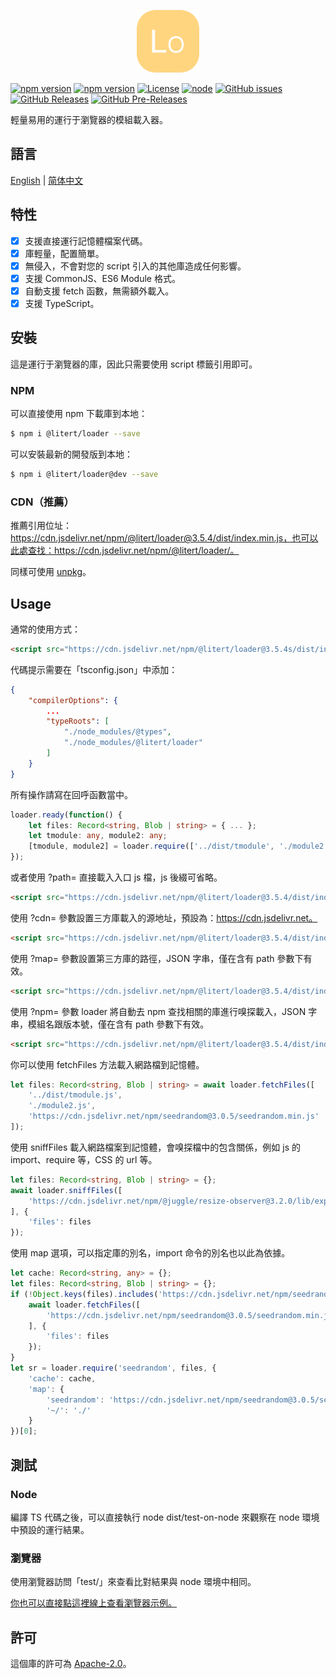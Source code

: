 <p align="center"><img src="./icon.svg" width="100" height="100" alt="Loader"></p>

[![npm version](https://img.shields.io/npm/v/@litert/loader.svg?colorB=brightgreen)](https://www.npmjs.com/package/@litert/loader "Stable Version")
[![npm version](https://img.shields.io/npm/v/@litert/loader/dev.svg)](https://www.npmjs.com/package/@litert/loader "Development Version")
[![License](https://img.shields.io/github/license/litert/loader.js.svg)](https://github.com/litert/loader.js/blob/master/LICENSE)
[![node](https://img.shields.io/node/v/@litert/loader.svg?colorB=brightgreen)](https://nodejs.org/dist/latest-v12.x/)
[![GitHub issues](https://img.shields.io/github/issues/litert/loader.js.svg)](https://github.com/litert/loader.js/issues)
[![GitHub Releases](https://img.shields.io/github/release/litert/loader.js.svg)](https://github.com/litert/loader.js/releases "Stable Release")
[![GitHub Pre-Releases](https://img.shields.io/github/release/litert/loader.js/all.svg)](https://github.com/litert/loader.js/releases "Pre-Release")

輕量易用的運行于瀏覽器的模組載入器。

## 語言

[English](../README.md) | [简体中文](README.sc.md)

## 特性

- [x] 支援直接運行記憶體檔案代碼。  
- [x] 庫輕量，配置簡單。  
- [x] 無侵入，不會對您的 script 引入的其他庫造成任何影響。  
- [x] 支援 CommonJS、ES6 Module 格式。  
- [x] 自動支援 fetch 函數，無需額外載入。  
- [x] 支援 TypeScript。

## 安裝

這是運行于瀏覽器的庫，因此只需要使用 script 標籤引用即可。

### NPM

可以直接使用 npm 下載庫到本地：

```sh
$ npm i @litert/loader --save
```

可以安裝最新的開發版到本地：

```sh
$ npm i @litert/loader@dev --save
```

### CDN（推薦）

推薦引用位址：https://cdn.jsdelivr.net/npm/@litert/loader@3.5.4/dist/index.min.js，也可以此處查找：https://cdn.jsdelivr.net/npm/@litert/loader/。

同樣可使用 [unpkg](https://unpkg.com/@litert/loader@3.5.4/dist/index.min.js)。

## Usage

通常的使用方式：

```html
<script src="https://cdn.jsdelivr.net/npm/@litert/loader@3.5.4s/dist/index.min.js"></script>
```

代碼提示需要在「tsconfig.json」中添加：

```json
{
    "compilerOptions": {
        ...
        "typeRoots": [
            "./node_modules/@types",
            "./node_modules/@litert/loader"
        ]
    }
}
```

所有操作請寫在回呼函數當中。

```typescript
loader.ready(function() {
    let files: Record<string, Blob | string> = { ... };
    let tmodule: any, module2: any;
    [tmodule, module2] = loader.require(['../dist/tmodule', './module2'], files);
});
```

或者使用 ?path= 直接載入入口 js 檔，js 後綴可省略。

```html
<script src="https://cdn.jsdelivr.net/npm/@litert/loader@3.5.4/dist/index.min.js?path=../lib/test"></script>
```

使用 ?cdn= 參數設置三方庫載入的源地址，預設為：https://cdn.jsdelivr.net。

```html
<script src="https://cdn.jsdelivr.net/npm/@litert/loader@3.5.4/dist/index.min.js?cdn=https://cdn.xxx.xxx"></script>
```

使用 ?map= 參數設置第三方庫的路徑，JSON 字串，僅在含有 path 參數下有效。

```html
<script src="https://cdn.jsdelivr.net/npm/@litert/loader@3.5.4/dist/index.min.js?&path=xxx&map={'xxx':'https://xx/npm/index'}"></script> 
```

使用 ?npm= 參數 loader 將自動去 npm 查找相關的庫進行嗅探載入，JSON 字串，模組名跟版本號，僅在含有 path 參數下有效。

```html
<script src="https://cdn.jsdelivr.net/npm/@litert/loader@3.5.4/dist/index.min.js?&path=xxx&npm={'xxx':'1.0.0'}"></script>
```

你可以使用 fetchFiles 方法載入網路檔到記憶體。

```typescript
let files: Record<string, Blob | string> = await loader.fetchFiles([
    '../dist/tmodule.js',
    './module2.js',
    'https://cdn.jsdelivr.net/npm/seedrandom@3.0.5/seedrandom.min.js'
]);
```

使用 sniffFiles 載入網路檔案到記憶體，會嗅探檔中的包含關係，例如 js 的 import、require 等，CSS 的 url 等。

```typescript
let files: Record<string, Blob | string> = {};
await loader.sniffFiles([
    'https://cdn.jsdelivr.net/npm/@juggle/resize-observer@3.2.0/lib/exports/resize-observer.js'
], {
    'files': files
});
```

使用 map 選項，可以指定庫的別名，import 命令的別名也以此為依據。

```typescript
let cache: Record<string, any> = {};
let files: Record<string, Blob | string> = {};
if (!Object.keys(files).includes('https://cdn.jsdelivr.net/npm/seedrandom@3.0.5/seedrandom.min.js')) {
    await loader.fetchFiles([
        'https://cdn.jsdelivr.net/npm/seedrandom@3.0.5/seedrandom.min.js'
    ], {
        'files': files
    });
}
let sr = loader.require('seedrandom', files, {
    'cache': cache,
    'map': {
        'seedrandom': 'https://cdn.jsdelivr.net/npm/seedrandom@3.0.5/seedrandom.min',
        '~/': './'
    }
})[0];
```

## 測試

### Node

編譯 TS 代碼之後，可以直接執行 node dist/test-on-node 來觀察在 node 環境中預設的運行結果。

### 瀏覽器

使用瀏覽器訪問「test/」來查看比對結果與 node 環境中相同。

[你也可以直接點這裡線上查看瀏覽器示例。](https://litert.github.io/loader.js/test/)

## 許可

這個庫的許可為 [Apache-2.0](./LICENSE)。